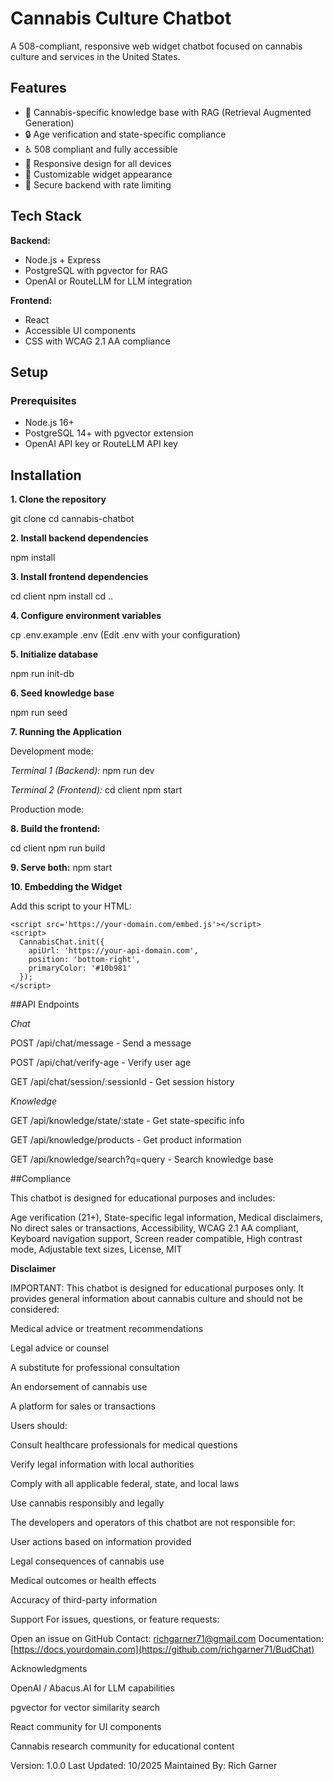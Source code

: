 # Cannabis Culture Chatbot

A 508-compliant, responsive web widget chatbot focused on cannabis culture and services in the United States.

## Features

- 🌿 Cannabis-specific knowledge base with RAG (Retrieval Augmented Generation)
- 🔒 Age verification and state-specific compliance
- ♿ 508 compliant and fully accessible
- 📱 Responsive design for all devices
- 🎨 Customizable widget appearance
- 🔐 Secure backend with rate limiting

## Tech Stack

**Backend:**
- Node.js + Express
- PostgreSQL with pgvector for RAG
- OpenAI or RouteLLM for LLM integration

**Frontend:**
- React
- Accessible UI components
- CSS with WCAG 2.1 AA compliance

## Setup

### Prerequisites

- Node.js 16+
- PostgreSQL 14+ with pgvector extension
- OpenAI API key or RouteLLM API key

## Installation

**1. Clone the repository**

git clone <your-repo-url>
cd cannabis-chatbot

**2. Install backend dependencies**

npm install

**3. Install frontend dependencies**

cd client
npm install
cd ..

**4. Configure environment variables**

cp .env.example .env
(Edit .env with your configuration)

**5. Initialize database**

npm run init-db

**6. Seed knowledge base**

npm run seed

**7. Running the Application**

Development mode:

_Terminal 1 (Backend):_
npm run dev

_Terminal 2 (Frontend):_
cd client
npm start

Production mode:

**8. Build the frontend:**

cd client
npm run build

**9. Serve both:**
npm start

**10. Embedding the Widget**

Add this script to your HTML:

```
<script src='https://your-domain.com/embed.js'></script>
<script>
  CannabisChat.init({
    apiUrl: 'https://your-api-domain.com',
    position: 'bottom-right',
    primaryColor: '#10b981'
  });
</script>
```


##API Endpoints

_Chat_

POST /api/chat/message - Send a message

POST /api/chat/verify-age - Verify user age

GET /api/chat/session/:sessionId - Get session history



_Knowledge_

GET /api/knowledge/state/:state - Get state-specific info

GET /api/knowledge/products - Get product information

GET /api/knowledge/search?q=query - Search knowledge base


##Compliance

This chatbot is designed for educational purposes and includes:

Age verification (21+), 
State-specific legal information, 
Medical disclaimers, 
No direct sales or transactions, 
Accessibility, 
WCAG 2.1 AA compliant, 
Keyboard navigation support, 
Screen reader compatible, 
High contrast mode, 
Adjustable text sizes, 
License, 
MIT

**Disclaimer**

IMPORTANT: This chatbot is designed for educational purposes only. It provides general information about cannabis culture and should not be considered:

Medical advice or treatment recommendations

Legal advice or counsel

A substitute for professional consultation

An endorsement of cannabis use

A platform for sales or transactions


Users should:

Consult healthcare professionals for medical questions

Verify legal information with local authorities

Comply with all applicable federal, state, and local laws

Use cannabis responsibly and legally


The developers and operators of this chatbot are not responsible for:

User actions based on information provided

Legal consequences of cannabis use

Medical outcomes or health effects

Accuracy of third-party information


Support
For issues, questions, or feature requests:

Open an issue on GitHub
Contact: richgarner71@gmail.com
Documentation: [https://docs.yourdomain.com](https://github.com/richgarner71/BudChat)


Acknowledgments

OpenAI / Abacus.AI for LLM capabilities

pgvector for vector similarity search

React community for UI components

Cannabis research community for educational content


Version: 1.0.0
Last Updated: 10/2025
Maintained By: Rich Garner









